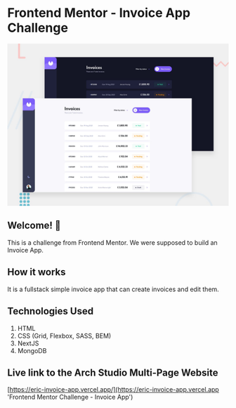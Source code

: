 # Frontend Mentor - Invoice App Challenge

![Design preview for the Invoice App challenge](./preview.jpg)

## Welcome! 👋

This is a challenge from Frontend Mentor. We were supposed to build an Invoice App.

## How it works

It is a fullstack simple invoice app that can create invoices and edit them.

## Technologies Used

1. HTML
2. CSS (Grid, Flexbox, SASS, BEM)
3. NextJS
4. MongoDB

## Live link to the Arch Studio Multi-Page Website

[https://eric-invoice-app.vercel.app/](https://eric-invoice-app.vercel.app 'Frontend Mentor Challenge - Invoice App')
